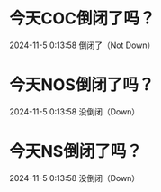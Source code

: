 # 今天COC倒闭了吗？

2024-11-5 0:13:58 倒闭了（Not Down）

# 今天NOS倒闭了吗？

2024-11-5 0:13:58 没倒闭（Down）

# 今天NS倒闭了吗？

2024-11-5 0:13:58 没倒闭（Down）

